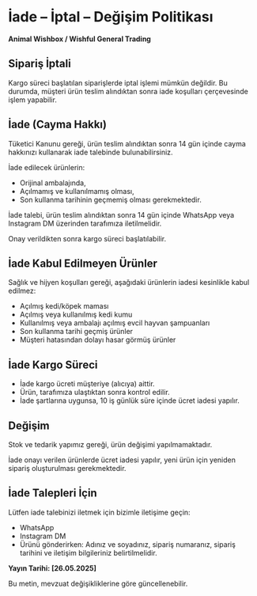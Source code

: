 ﻿# İade – İptal – Değişim Politikası

**Animal Wishbox / Wishful General Trading** 

## Sipariş İptali

Kargo süreci başlatılan siparişlerde iptal işlemi mümkün değildir. Bu durumda, müşteri ürün teslim alındıktan sonra iade koşulları çerçevesinde işlem yapabilir.

## İade (Cayma Hakkı)

Tüketici Kanunu gereği, ürün teslim alındıktan sonra 14 gün içinde cayma hakkınızı kullanarak iade talebinde bulunabilirsiniz.

İade edilecek ürünlerin:

  - Orijinal ambalajında,
  - Açılmamış ve kullanılmamış olması,
  - Son kullanma tarihinin geçmemiş olması gerekmektedir.

İade talebi, ürün teslim alındıktan sonra 14 gün içinde WhatsApp veya Instagram DM üzerinden tarafımıza iletilmelidir.

Onay verildikten sonra kargo süreci başlatılabilir.

## İade Kabul Edilmeyen Ürünler

Sağlık ve hijyen koşulları gereği, aşağıdaki ürünlerin iadesi kesinlikle kabul edilmez:

  - Açılmış kedi/köpek maması
  - Açılmış veya kullanılmış kedi kumu
  - Kullanılmış veya ambalajı açılmış evcil hayvan şampuanları
  - Son kullanma tarihi geçmiş ürünler
  - Müşteri hatasından dolayı hasar görmüş ürünler

## İade Kargo Süreci

  - İade kargo ücreti müşteriye (alıcıya) aittir.
  - Ürün, tarafımıza ulaştıktan sonra kontrol edilir.
  - İade şartlarına uygunsa, 10 iş günlük süre içinde ücret iadesi yapılır.

## Değişim

Stok ve tedarik yapımız gereği, ürün değişimi yapılmamaktadır.

İade onayı verilen ürünlerde ücret iadesi yapılır, yeni ürün için yeniden sipariş oluşturulması gerekmektedir.

## İade Talepleri İçin

Lütfen iade talebinizi iletmek için bizimle iletişime geçin:

  - WhatsApp 
  - Instagram DM
  - Ürünü gönderirken:  Adınız ve soyadınız, sipariş numaranız, sipariş tarihini ve iletişim bilgileriniz belirtilmelidir.

**Yayın Tarihi: [26.05.2025]**

Bu metin, mevzuat değişikliklerine göre güncellenebilir.